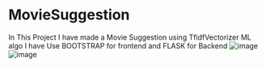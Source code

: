# MovieSuggestion
In This Project I have made a Movie Suggestion using TfidfVectorizer ML algo 
I have Use BOOTSTRAP for frontend and FLASK for Backend
![image](https://user-images.githubusercontent.com/77625626/178144420-e8c45af6-305d-4eb0-ba1b-499da7fc9649.png)
![image](https://user-images.githubusercontent.com/77625626/178144429-ad5ba918-204c-4ecb-a33f-511cdfde4b6e.png)

